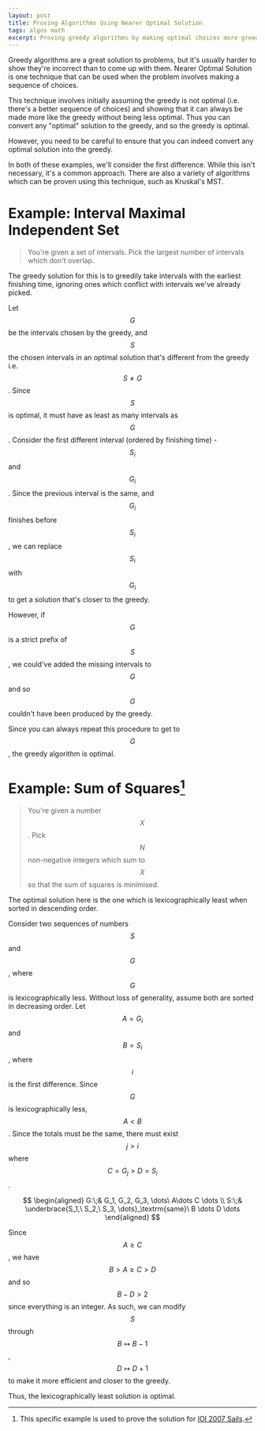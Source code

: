 ```yaml
---
layout: post
title: Proving Algorithms Using Nearer Optimal Solution
tags: algos math
excerpt: Proving greedy algorithms by making optimal choices more greedy
---
```


Greedy algorithms are a great solution to problems, but it's usually harder to show they're incorrect than to come up with them. Nearer Optimal Solution is one technique that can be used when the problem involves making a sequence of choices.

<!--more-->

This technique involves initially assuming the greedy is not optimal (i.e. there's a better sequence of choices) and showing that it can always be made more like the greedy without being less optimal. Thus you can convert any "optimal" solution to the greedy, and so the greedy is optimal.

However, you need to be careful to ensure that you can indeed convert any optimal solution into the greedy.

In both of these examples, we'll consider the first difference. While this isn't necessary, it's a common approach. There are also a variety of algorithms which can be proven using this technique, such as Kruskal's MST.

# Example: Interval Maximal Independent Set

> You're given a set of intervals. Pick the largest number of intervals which don't overlap.

The greedy solution for this is to greedily take intervals with the earliest finishing time, ignoring ones which conflict with intervals we've already picked.

Let $$G$$ be the intervals chosen by the greedy, and $$S$$ the chosen intervals in an optimal solution that's different from the greedy i.e. $$S \neq G$$. Since $$S$$ is optimal, it must have as least as many intervals as $$G$$. Consider the first different interval (ordered by finishing time) - $$S_i$$ and $$G_i$$. Since the previous interval is the same, and $$G_i$$ finishes before $$S_i$$, we can replace $$S_i$$ with $$G_i$$ to get a solution that's closer to the greedy.

However, if $$G$$ is a strict prefix of $$S$$, we could've added the missing intervals to $$G$$ and so $$G$$ couldn't have been produced by the greedy.

Since you can always repeat this procedure to get to $$G$$, the greedy algorithm is optimal.

# Example: Sum of Squares[^1]

> You're given a number $$X$$. Pick $$N$$ non-negative integers which sum to $$X$$ so that the sum of squares is minimised.

[^1]: This specific example is used to prove the solution for [IOI 2007 Sails](http://olympiads.win.tue.nl/ioi/ioi2007/contest/day1/sails.pdf).

The optimal solution here is the one which is lexicographically least when sorted in descending order.

Consider two sequences of numbers $$S$$ and $$G$$, where $$G$$ is lexicographically less. Without loss of generality, assume both are sorted in decreasing order. Let $$A = G_i$$ and $$B = S_i$$, where $$i$$ is the first difference. Since $$G$$ is lexicographically less, $$A < B$$. Since the totals must be the same, there must exist $$j > i$$ where $$C = G_j > D = S_i$$.

$$
\begin{aligned}
	G:\;& G_1, G_2, G_3, \dots\ A\dots C \dots \\
	S:\;& \underbrace{S_1,\ S_2,\ S_3, \dots}_\textrm{same}\ B \dots D \dots
\end{aligned}
$$

Since $$A \ge C$$, we have $$B > A \ge C > D$$ and so $$B - D > 2$$ since everything is an integer. As such, we can modify $$S$$ through $$B \mapsto B - 1$$, $$D \mapsto D + 1$$ to make it more efficient and closer to the greedy.

Thus, the lexicographically least solution is optimal.

